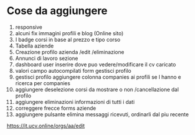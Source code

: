 # Cose da aggiungere

1. responsive
2. alcuni fix immagini profili e blog (Online sito)
3. I badge corsi in base al prezzo e tipo corso 
4. Tabella aziende
5. Creazione profilo azienda /edit /eliminazione
6. Annunci di lavoro sezione
7. dashboard user inserire dove puo vedere/modificare il cv caricato
8. valori campo autocompilati form gestisci profilo
9. gestisci profilo aggiungere colonna companies ai profili se l hanno e ricerca per companies
10. aggiungere deselezione corsi da mostrare o non /cancellazione dal profilo
11. aggiungere eliminazioni informazioni di tutti i dati
12. correggere frecce forms aziende
13. aggiungere pulsante elimina messaggi ricevuti, ordinarli dal piu recente

https://it.ucv.online/orgs/aa/edit
